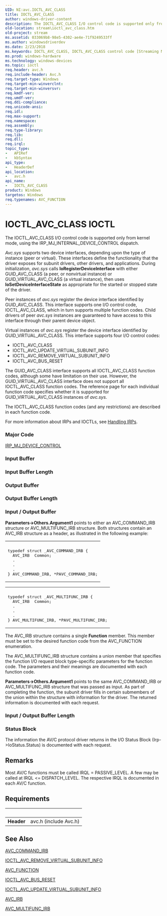 ```yaml
---
UID: NI:avc.IOCTL_AVC_CLASS
title: IOCTL_AVC_CLASS
author: windows-driver-content
description: The IOCTL_AVC_CLASS I/O control code is supported only from kernel mode, using the IRP_MJ_INTERNAL_DEVICE_CONTROL dispatch.Avc.sys supports two device interfaces, depending upon the type of instance (peer or virtual).
old-location: stream\ioctl_avc_class.htm
old-project: stream
ms.assetid: 033069b8-98e5-4302-ae4e-71f9249533ff
ms.author: windowsdriverdev
ms.date: 2/23/2018
ms.keywords: IOCTL_AVC_CLASS, IOCTL_AVC_CLASS control code [Streaming Media Devices], avc/IOCTL_AVC_CLASS, avcref_720c03f6-d568-4ebe-8bd8-295fd8a6c222.xml, stream.ioctl_avc_class
ms.prod: windows-hardware
ms.technology: windows-devices
ms.topic: ioctl
req.header: avc.h
req.include-header: Avc.h
req.target-type: Windows
req.target-min-winverclnt: 
req.target-min-winversvr: 
req.kmdf-ver: 
req.umdf-ver: 
req.ddi-compliance: 
req.unicode-ansi: 
req.idl: 
req.max-support: 
req.namespace: 
req.assembly: 
req.type-library: 
req.lib: 
req.dll: 
req.irql: 
topic_type:
-	APIRef
-	kbSyntax
api_type:
-	HeaderDef
api_location:
-	avc.h
api_name:
-	IOCTL_AVC_CLASS
product: Windows
targetos: Windows
req.typenames: AVC_FUNCTION
---
```


# IOCTL_AVC_CLASS IOCTL
The IOCTL_AVC_CLASS I/O control code is supported only from kernel mode, using the IRP_MJ_INTERNAL_DEVICE_CONTROL dispatch.

<i>Avc.sys</i> supports two device interfaces, depending upon the type of instance (peer or virtual). These interfaces define the functionality that the driver exposes for subunit drivers, other drivers, and applications. During initialization, <i>avc.sys</i> calls <b>IoRegisterDeviceInterface</b> with either GUID_AVC_CLASS (a peer, or nonvirtual instance) or GUID_VIRTUAL_AVC_CLASS (a virtual instance), then uses <b>IoSetDeviceInterfaceState</b> as appropriate for the started or stopped state of the driver.

Peer instances of <i>avc.sys</i> register the device interface identified by GUID_AVC_CLASS. This interface supports one I/O control code, IOCTL_AVC_CLASS, which in turn supports multiple function codes. Child drivers of peer <i>avc.sys</i> instances are guaranteed to have access to this interface through their parent device object.

Virtual instances of <i>avc.sys</i> register the device interface identified by GUID_VIRTUAL_AVC_CLASS. This interface supports four I/O control codes:

<ul>
<li>
IOCTL_AVC_CLASS

</li>
<li>
IOCTL_AVC_UPDATE_VIRTUAL_SUBUNIT_INFO

</li>
<li>
IOCTL_AVC_REMOVE_VIRTUAL_SUBUNIT_INFO

</li>
<li>
IOCTL_AVC_BUS_RESET

</li>
</ul>
The GUID_AVC_CLASS interface supports all IOCTL_AVC_CLASS function codes, although some have limitation on their use. However, the GUID_VIRTUAL_AVC_CLASS interface does not support all IOCTL_AVC_CLASS function codes. The reference page for each individual function code specifies whether it is supported for GUID_VIRTUAL_AVC_CLASS instances of <i>avc.sys</i>.

The IOCTL_AVC_CLASS function codes (and any restrictions) are described in each function code.

For more information about IRPs and IOCTLs, see <a href="https://msdn.microsoft.com/library/windows/hardware/ff546847">Handling IRPs</a>.

### Major Code
[IRP_MJ_DEVICE_CONTROL](xref:"https://docs.microsoft.com/en-us/windows-hardware/drivers/kernel/irp-mj-device-control")

### Input Buffer
<text></text>

### Input Buffer Length
<text></text>

### Output Buffer
<text></text>

### Output Buffer Length
<text></text>

### Input / Output Buffer
<b>Parameters-&gt;Others.Argument1</b> points to either an AVC_COMMAND_IRB structure or AVC_MULTIFUNC_IRB structure. Both structures contain an AVC_IRB structure as a header, as illustrated in the following example:

<div class="code"><span codelanguage=""><table>
<tr>
<th></th>
</tr>
<tr>
<td>
<pre>typedef struct _AVC_COMMAND_IRB {
  AVC_IRB  Common;
  .
  .
  .
} AVC_COMMAND_IRB, *PAVC_COMMAND_IRB;</pre>
</td>
</tr>
</table></span></div>
<div class="code"><span codelanguage=""><table>
<tr>
<th></th>
</tr>
<tr>
<td>
<pre>typedef struct _AVC_MULTIFUNC_IRB {
  AVC_IRB  Common;
  .
  .
  .
} AVC_MULTIFUNC_IRB, *PAVC_MULTIFUNC_IRB;</pre>
</td>
</tr>
</table></span></div>
The AVC_IRB structure contains a single <b>Function</b> member. This member must be set to the desired function code from the AVC_FUNCTION enumeration.

The AVC_MULTIFUNC_IRB structure contains a union member that specifies the function I/O request block type-specific parameters for the function code. The parameters and their meanings are documented with each function code.

<b>Parameters-&gt;Others.Argument1</b> points to the same AVC_COMMAND_IRB or AVC_MULTIFUNC_IRB structure that was passed as input. As part of completing the function, the subunit driver fills in certain submembers of the union within the structure with information for the driver. The returned information is documented with each request.

### Input / Output Buffer Length
<text></text>

### Status Block
The information the AV/C protocol driver returns in the I/O Status Block (Irp-&gt;IoStatus.Status) is documented with each request.

## Remarks
Most AV/C functions must be called IRQL = PASSIVE_LEVEL. A few may be called at IRQL &lt;= DISPATCH_LEVEL. The respective IRQL is documented in each AV/C function.

## Requirements
| &nbsp; | &nbsp; |
| ---- |:---- |
| **Header** | avc.h (include Avc.h) |

## See Also

<a href="..\avc\ns-avc-_avc_command_irb.md">AVC_COMMAND_IRB</a>



<a href="..\avc\ni-avc-ioctl_avc_remove_virtual_subunit_info.md">IOCTL_AVC_REMOVE_VIRTUAL_SUBUNIT_INFO</a>



<a href="..\avc\ne-avc-_tagavc_function.md">AVC_FUNCTION</a>



<a href="..\avc\ni-avc-ioctl_avc_bus_reset.md">IOCTL_AVC_BUS_RESET</a>



<a href="..\avc\ni-avc-ioctl_avc_update_virtual_subunit_info.md">IOCTL_AVC_UPDATE_VIRTUAL_SUBUNIT_INFO</a>



<a href="..\avc\ns-avc-_avc_irb.md">AVC_IRB</a>



<a href="..\avc\ns-avc-_avc_multifunc_irb.md">AVC_MULTIFUNC_IRB</a>